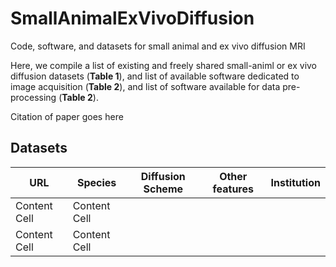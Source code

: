 # SmallAnimalExVivoDiffusion
Code, software, and datasets for small animal and ex vivo diffusion MRI

Here, we compile  a list of existing and freely shared small-animl or ex vivo diffusion datasets (**Table 1**), and list  of available software dedicated to image acquisition (**Table 2**), and list of software  available for data pre-processing (**Table 2**).

Citation of paper goes here


## Datasets

| URL  | Species | Diffusion Scheme | Other features | Institution |
| ------------- | ------------- | ------------- | ------------- | ------------- |
| Content Cell  | Content Cell  |
| Content Cell  | Content Cell  |
